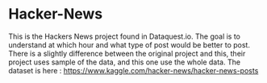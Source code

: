 # Hacker-News
This is the Hackers News project found in Dataquest.io.  The goal is to understand at which hour and what type of post would be better to post. There is a slightly difference between the original project and this, their project uses sample of the data, and this one use the whole data.
The dataset is here : https://www.kaggle.com/hacker-news/hacker-news-posts
